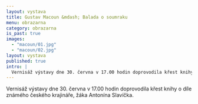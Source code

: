 ```yaml
---
layout: vystava
title: Gustav Macoun &mdash; Balada o soumraku
menu: obrazarna
category: obrazarna
is_past: true
images:
  - "macoun/01.jpg"
  - "macoun/02.jpg"
layout: vystava
published: true
intro: |
  Vernisáž výstavy dne 30. června v 17.00 hodin doprovodila křest knihy o díle známého českého krajináře, žáka Antonína Slavíčka.
---
```

Vernisáž výstavy dne 30. června v 17.00 hodin doprovodila křest knihy o díle známého českého krajináře, žáka Antonína Slavíčka.
